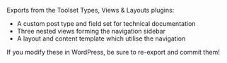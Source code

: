 Exports from the Toolset Types, Views & Layouts plugins:

* A custom post type and field set for technical documentation
* Three nested views forming the navigation sidebar
* A layout and content template which utilise the navigation

If you modify these in WordPress, be sure to re-export and commit
them!
